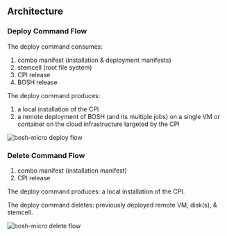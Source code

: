 ## Architecture

### Deploy Command Flow

The deploy command consumes:

1. combo manifest (installation & deployment manifests)
1. stemcell (root file system)
1. CPI release
1. BOSH release

The deploy command produces:

1. a local installation of the CPI
1. a remote deployment of BOSH (and its multiple jobs) on a single VM or container on the cloud infrastructure targeted by the CPI

![bosh-micro deploy flow](https://github.com/cloudfoundry/bosh-micro-cli/blob/master/docs/bosh-micro-deploy-flow.png "bosh-micro deploy flow")

### Delete Command Flow

1. combo manifest (installation manifest)
1. CPI release

The deploy command produces: a local installation of the CPI.

The deploy command deletes: previously deployed remote VM, disk(s), & stemcell.

![bosh-micro delete flow](https://github.com/cloudfoundry/bosh-micro-cli/blob/master/docs/bosh-micro-delete-flow.png "bosh-micro delete flow")
